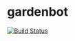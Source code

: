 # gardenbot

[![Build Status](https://travis-ci.org/dandesousa/gardenbot.svg?branch=master)](https://travis-ci.org/dandesousa/gardenbot)
